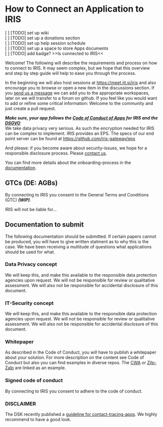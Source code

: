 # How to Connect an Application to IRIS


[ ] [TODO] set up wiki    
[ ] [TODO] set up a donations section    
[ ] [TODO] set up help session schedule    
[ ] [TODO] set up a space to store Apps documents    
[ ] [TODO] add badge? >>Is connected to IRIS<<    

Welcome! The following will describe the requirements and process on how to connect to IRIS. It may seem complex, but we hope that this overview and step by step guide will help to ease you through the process.

In the beginning we will also host sessions at https://meet.jit.si/iris and also encourage you to browse or open a new item in the discussions section. If you [send us a message](mailto:iris@inoeg.de) we can add you to the appropriate workspaces, later on we will transfer to a forum on github. If you feel like you would want to add or refine some critical information: Welcome to the community and just create a pull request.

***Make sure, your app follows the [Code of Conduct of Apps](https://github.com/iris-gateway/iris-documentation/blob/main/connect_your_app_to_IRIS/code_of_conduct_apps_for_IRIS_draft.md) for IRIS and the [DSGVO](https://eur-lex.europa.eu/legal-content/DE/TXT/?uri=CELEX:02016R0679-20160504)***  
We take data privacy very serious. As such the encryption needed for IRIS can be complex to implement. IRIS provides an EPS. The specs of our end point server can be found at 
https://github.com/iris-gateway/eps

And please: if you become aware about security-issues, we hope for a responsible disclosure process. Please [contact us](mailto:iris@inoeg.de).

You can find more details about the onboarding-process in the [documentation](https://github.com/iris-gateway/iris-documentation/blob/main/connect_your_app_to_IRIS/technical_details/app_onboarding.md).

## GTCs (DE: AGBs)
By connecting to IRIS you consent to the General Terms and Conditions (GTC) _**(WIP)**_.

IRIS will not be liable for...


## Documentation to submit
The following documentation should be submitted. If certain papers cannot be produced, you will have to give written statment as to why this is the case. We have been receiving a multitude of questions what applications should be used for what. 

### Data Privacy concept
We will keep this, and make this available to the responsible data protection agencies upon request. We will not be responsible for review or qualitative assessment. We will also not be responsible for accidental disclosure of this document.

### IT-Security concept
We will keep this, and make this available to the responsible data protection agencies upon request. We will not be responsible for review or qualitative assessment. We will also not be responsible for accidental disclosure of this document.

### Whitepaper
As described in the Code of Conduct, you will have to publish a whitepaper about your solution. For more description on the content see Code of Conduct but also you can find examples in diverse repos. The [CWA](https://github.com/corona-warn-app) or [Zilp-Zalp](https://github.com/adewes/zilpzalp/tree/master) are linked as an example.


### Signed code of conduct
By connecting to IRIS you consent to adhere to the code of conduct.

### DISCLAIMER
The DSK recently published a [guideline for contact-tracing-apps](https://www.datenschutzkonferenz-online.de/media/oh/20210429_DSK_OH_Kontaktnachverfolgung.pdf). We highly recommend to have a good look. 
